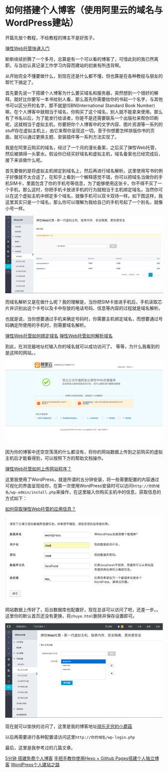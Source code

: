 # 如何搭建个人博客（使用阿里云的域名与WordPress建站）

开篇先放个教程，不给教程的博主不是好孩子。

[弹性Web托管快速入门](https://help.aliyun.com/document_detail/29844.html?spm=5176.7739903.6.551.PsQBSj)

断断续续折腾了一个多月，总算是有一个可以看的博客了，可惜此刻的我已然离职，与当初认真记录工作学习内容而建站的初衷有所违背啊。

从开始完全不懂要做什么，到现在还是什么都不懂，但也算是在各种教程与朋友的帮忙下搞定了。

首先要先说一下搭建个人博客为什么要买域名和服务器，突然想到一个很好的解释。就好比你要写一本书给别人看，那么首先你需要给你的书起一个名字，与其他书可以区分开的名字，那不就是ISBN(International Standard Book Number)嘛，在个人博客中就相当于域名，你购买了这个域名，别人就不能拿来使用。那么有了书名以后，为了能发行给读者，你是不是还需要联系一个出版社来帮你印刷呢，这就相当于虚拟主机，你要把你个人博客中的文字内容、图片资源等一系列的stuff存在虚拟主机上，由它来帮你呈现这一切。至于你想要怎样排版你书的页面，就可以通过更换主题、安装插件等一系列方法实现了。

我是在阿里云购买的域名，经过了一个月的漫长备案，之后买了弹性Web托管，然后被搞得一头雾水。假设你已经买好域名和虚拟主机，域名备案也已经完成后，接下来该做什么呢。

首先要做的是将虚拟主机绑定到域名上，然后再进行域名解析。这里使用写书的例子好像就不太合适了，在知乎上看到一个解释感觉不错，你可以把域名当做你的手机SIM卡，里面包含了你的手机号等信息，为了能够使用这张卡，你不得不买了一个手机，那么这时，你把手机卡放进手机的行为就相当于主机绑定域名，当然你可以在这个虚拟主机中绑定多个域名，就像手机可以双卡双待一样。如下图这样，我这里其实只是一个域名，那么你可以理解为我给自己的手机号起了一个别名，就像小号一样。

![屏幕快照 2017-02-23 下午7.21.57](media/%E5%B1%8F%E5%B9%95%E5%BF%AB%E7%85%A7%202017-02-23%20%E4%B8%8B%E5%8D%887.21.57.png)

而域名解析又是在做什么呢？我的理解是，当你把SIM卡放进手机后，手机读取芯片并识别出这个卡号以及卡中存放的电话号码、信息等内容的过程就是域名解析。

也就是说，当你想要通过手机来确定号码时，你需要主机绑定域名，而想要通过号码确定所使用的手机时，则需要域名解析。

[弹性Web托管如何绑定域名](https://help.aliyun.com/knowledge_detail/39881.html)
[弹性Web托管如何解析域名](https://help.aliyun.com/knowledge_detail/39903.html)

到此，在浏览器地址栏输入你的域名就可以成功访问了。
等等，为什么我看到的是这样的网站。。

![屏幕快照 2017-02-24 上午11.02.36](media/%E5%B1%8F%E5%B9%95%E5%BF%AB%E7%85%A7%202017-02-24%20%E4%B8%8A%E5%8D%8811.02.36.png)

因为你的博客中还空空荡荡的什么都没有，将你的网站数据上传到之前购买的虚拟主机后才能看得到，可以按照下方的帮助文档操作。

[弹性Web托管如何上传网站程序？](https://help.aliyun.com/knowledge_detail/39915.html)

这里我使用了WordPress，就是所谓的五分钟安装，将一些需要配置的内容通过可视化的界面呈现给你，在第一次使用WordPress安装时可以访问`http://你的域名/wp-admin/install.php`来操作，在这里输入你购买主机中的信息，获取信息的方式如下：

[如何获取弹性Web托管的应用信息？](https://help.aliyun.com/knowledge_detail/39916.html)

![1843940-5926b383479f419b](media/1843940-5926b383479f419b.png)

网站数据上传好了，后台数据库也配置好，现在总该可以访问了吧，还差一步。。
这里你的默认首页还没有更换，将`zhuye.html`删除并保存设置即可。

![屏幕快照 2017-02-24 上午11.14.05](media/%E5%B1%8F%E5%B9%95%E5%BF%AB%E7%85%A7%202017-02-24%20%E4%B8%8A%E5%8D%8811.14.05.png)

现在就可以愉快的访问了，这里是我的博客地址[琦乐无穷的小蘑菇](http://yanqizhao.cn)

以后再需要进行各种配置请访问这里`http://你的域名/wp-login.php`

最后，这里是我参考过的几篇文章。

[5分钟 搭建免费个人博客](http://www.jianshu.com/p/4eaddcbe4d12)
[手把手教你使用Hexo + Github Pages搭建个人独立博客](https://linghucong.js.org/2016/04/15/2016-04-15-hexo-github-pages-blog/)
[WordPress个人建站之路](http://www.jianshu.com/p/ffcd53b99055)


